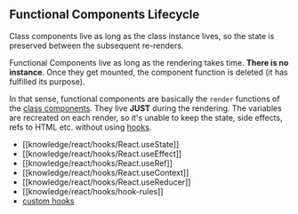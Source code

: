 ## Functional Components Lifecycle

Class components live as long as the class instance lives, so the state is preserved between the subsequent re-renders.

Functional Components live as long as the rendering takes time. **There is no instance**. Once they get mounted, the component function is deleted (it has fulfilled its purpose).

In that sense, functional components are basically the `render` functions of the [class components](/knowledge/react/class-components.md). They live **JUST** during the rendering. The variables are recreated on each render, so it's unable to keep the state, side effects, refs to HTML etc. without using [hooks](/knowledge/react/hooks.md).

- [[knowledge/react/hooks/React.useState]]
- [[knowledge/react/hooks/React.useEffect]]
- [[knowledge/react/hooks/React.useRef]]
- [[knowledge/react/hooks/React.useContext]]
- [[knowledge/react/hooks/React.useReducer]]
- [[knowledge/react/hooks/hook-rules]]
- [custom hooks](/knowledge/react/hooks/custom%20hooks.md)